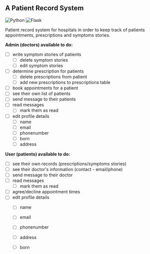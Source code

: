 ## A Patient Record System

![Python](https://img.shields.io/badge/python-3670A0?style=for-the-badge&logo=python&logoColor=ffdd54)
![Flask](https://img.shields.io/badge/flask-%23000.svg?style=for-the-badge&logo=flask&logoColor=white)

Patient record system for hospitals in order to keep track of patients appointments, prescriptions and symptoms stories. 

<b>Admin (doctors) available to do:</b>
- [ ] write symptom stories of patients
    - [ ] delete symptom stories 
    - [ ] edit symptom stories 
- [ ] determine prescription for patients
    - [ ] delete prescriptions from patient
    - [ ] add new prescriptions to prescriptions table
- [ ] book appointments for a patient
- [ ] see their own list of patients
- [ ] send message to their patients
- [ ] read messages
    - [ ] mark them as read
- [ ] edit profile details
    - [ ] name
    - [ ] email
    - [ ] phonenumber
    - [ ] born
    - [ ] address

<b>User (patients) available to do:</b>
- [ ] see their own records (prescriptions/symptoms stories)
- [ ] see their doctor's information (contact - email/phone)
- [ ] send message to their doctor
- [ ] read messages
    - [ ] mark them as read
- [ ] agree/decline appointment times
- [ ] edit profile details
    - [ ] name
    - [ ] email
    - [ ] phonenumber
    - [ ] address
    - [ ] born

